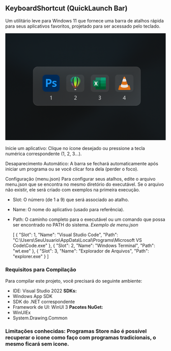 

## KeyboardShortcut (QuickLaunch Bar)

Um utilitário leve para Windows 11 que fornece uma barra de atalhos rápida para seus aplicativos favoritos, projetado para ser acessado pelo teclado.

![IMAGE](https://github.com/dorathoto/KeyboardShortCut/blob/stage/KeyboardShortcut/KeyboardShortcut/ex.atalhos.png?raw=true)

Inicie um aplicativo: Clique no ícone desejado ou pressione a tecla numérica correspondente (1, 2, 3...).

Desaparecimento Automático: A barra se fechará automaticamente após iniciar um programa ou se você clicar fora dela (perder o foco).

Configuração (menu.json)
Para configurar seus atalhos, edite o arquivo menu.json que se encontra no mesmo diretório do executável. Se o arquivo não existir, ele será criado com exemplos na primeira execução.

 - Slot: O número (de 1 a 9) que será associado ao atalho.
 - Name: O nome do aplicativo (usado para referência).
- Path: O caminho completo para o executável ou um comando que possa ser encontrado no PATH do sistema.
*Exemplo de menu.json*

    [
      {
        "Slot": 1,
        "Name": "Visual Studio Code",
        "Path": "C:\\Users\\SeuUsuario\\AppData\\Local\\Programs\\Microsoft VS Code\\Code.exe"
      },
      {
        "Slot": 2,
        "Name": "Windows Terminal",
        "Path": "wt.exe"
      },
      {
        "Slot": 3,
        "Name": "Explorador de Arquivos",
        "Path": "explorer.exe"
      }
    ]


### Requisitos para Compilação
Para compilar este projeto, você precisará do seguinte ambiente:
- IDE: Visual Studio 2022
**SDKs:**
- Windows App SDK
- SDK do .NET correspondente
- Framework de UI: WinUI 3
**Pacotes NuGet:**
- WinUIEx
- System.Drawing.Common


### Limitações conhecidas: Programas Store não é possível recuperar o icone como faço com programas tradicionais, o mesmo ficará sem icone.
